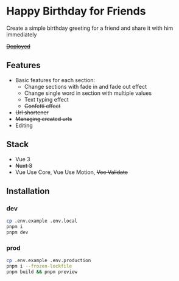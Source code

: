 # Happy Birthday for Friends

Create a simple birthday greeting for a friend and share it with him immediately

~~[Deployed](https://special-ff-hb.pages.dev)~~

## Features

- Basic features for each section:
  - Change sections with fade in and fade out effect
  - Change single word in section with multiple values
  - Text typing effect
  - ~~Confetti effect~~
- ~~Url shortener~~
- ~~Managing created urls~~
- Editing

## Stack

- Vue 3
- ~~Nuxt 3~~
- Vue Use Core, Vue Use Motion, ~~Vee Validate~~

## Installation

### dev

```bash
cp .env.example .env.local
pnpm i
pnpm dev
```

### prod

```bash
cp .env.example .env.production
pnpm i --frozen-lockfile
pnpm build && pnpm preview
```
